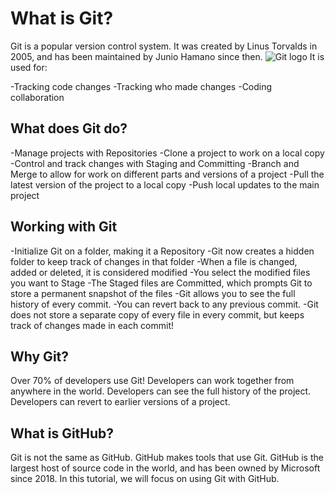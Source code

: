 # What is Git?
Git is a popular version control system. It was created by Linus Torvalds in 2005, and has been maintained by Junio Hamano since then.
![Git logo](https://hr.wikipedia.org/wiki/Git#/media/Datoteka:Git-logo.svg)
It is used for:

-Tracking code changes
-Tracking who made changes
-Coding collaboration

## What does Git do?
-Manage projects with Repositories
-Clone a project to work on a local copy
-Control and track changes with Staging and Committing
-Branch and Merge to allow for work on different parts and versions of a project
-Pull the latest version of the project to a local copy
-Push local updates to the main project

## Working with Git
-Initialize Git on a folder, making it a Repository
-Git now creates a hidden folder to keep track of changes in that folder
-When a file is changed, added or deleted, it is considered modified
-You select the modified files you want to Stage
-The Staged files are Committed, which prompts Git to store a permanent snapshot of the files
-Git allows you to see the full history of every commit.
-You can revert back to any previous commit.
-Git does not store a separate copy of every file in every commit, but keeps track of changes made in each commit!

## Why Git?
Over 70% of developers use Git!
Developers can work together from anywhere in the world.
Developers can see the full history of the project.
Developers can revert to earlier versions of a project.

## What is GitHub?
Git is not the same as GitHub.
GitHub makes tools that use Git.
GitHub is the largest host of source code in the world, and has been owned by Microsoft since 2018.
In this tutorial, we will focus on using Git with GitHub.

